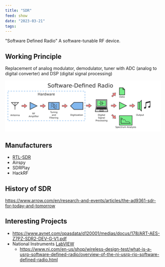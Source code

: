 ```yaml
---
title: "SDR"
feed: show
date: "2023-03-21"
tags: 
---
```

"Software Defined Radio" A software-tunable RF device. 

## Working Principle
Replacement of analog modulator, demodulator, tuner with ADC (analog to digital converter) and DSP (digital signal processing)

![500](notes/electrical/RF/images/sdr.png)

## Manufacturers
- [RTL-SDR](notes/electrical/RF/RTLSDR/RTL-SDR.md)
- Airspy
- SDRPlay
- HackRF

## History of SDR
https://www.arrow.com/en/research-and-events/articles/the-ad9361-sdr-for-today-and-tomorrow
## Interesting Projects
- https://www.avnet.com/opasdata/d120001/medias/docus/178/ART-AES-Z7PZ-SDR2-DEV-G-V1.pdf
- National Instruments [LabVIEW](notes/software/labview/LabVIEW.md)
	- https://www.ni.com/en-us/shop/wireless-design-test/what-is-a-usrp-software-defined-radio/overview-of-the-ni-usrp-rio-software-defined-radio.html